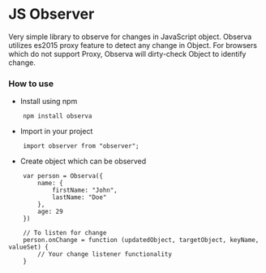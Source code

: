 # JS Observer
Very simple library to observe for changes in JavaScript object. Observa utilizes es2015 proxy feature to detect any change in Object. For browsers which do not support Proxy, Observa will dirty-check Object to identify change.

### How to use

- Install using npm
```
    npm install observa
```
- Import in your project
```
    import observer from "observer";
```
- Create object which can be observed
```
    var person = Observa({
        name: {
            firstName: "John",
            lastName: "Doe"
        },
        age: 29
    })
    
    // To listen for change
    person.onChange = function (updatedObject, targetObject, keyName, valueSet) {
        // Your change listener functionality
    }
```
